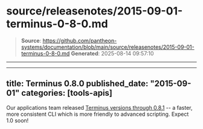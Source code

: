 # source/releasenotes/2015-09-01-terminus-0-8-0.md

> **Source**: https://github.com/pantheon-systems/documentation/blob/main/source/releasenotes/2015-09-01-terminus-0-8-0.md
> **Generated**: 2025-08-14 09:57:10

---

---
title: Terminus 0.8.0
published_date: "2015-09-01"
categories: [tools-apis]
---
Our applications team released [Terminus versions through 0.8.1](https://github.com/pantheon-systems/cli/blob/master/CHANGELOG.md#081---2015-09-28) -- a faster, more consistent CLI which is more friendly to advanced scripting. Expect 1.0 soon!
